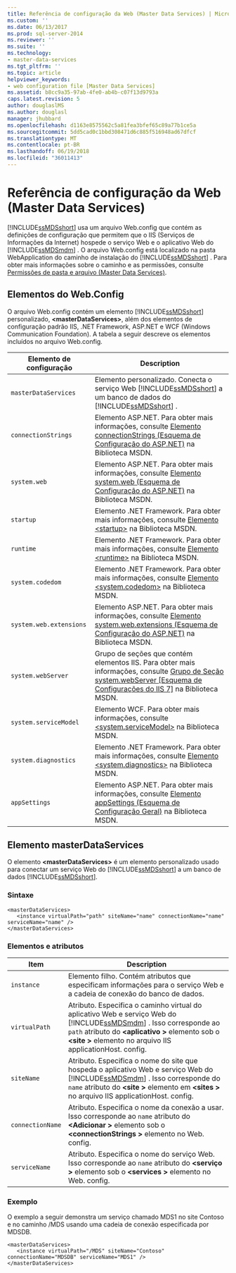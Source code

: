 ```yaml
---
title: Referência de configuração da Web (Master Data Services) | Microsoft Docs
ms.custom: ''
ms.date: 06/13/2017
ms.prod: sql-server-2014
ms.reviewer: ''
ms.suite: ''
ms.technology:
- master-data-services
ms.tgt_pltfrm: ''
ms.topic: article
helpviewer_keywords:
- web configuration file [Master Data Services]
ms.assetid: b8cc9a35-97ab-4fe0-ab4b-c07f13d9793a
caps.latest.revision: 5
author: douglaslMS
ms.author: douglasl
manager: jhubbard
ms.openlocfilehash: d1163e8575562c5a81fea3bfef65c89a77b1ce5a
ms.sourcegitcommit: 5dd5cad0c1bbd308471d6c885f516948ad67dfcf
ms.translationtype: MT
ms.contentlocale: pt-BR
ms.lasthandoff: 06/19/2018
ms.locfileid: "36011413"
---
```

# <a name="web-configuration-reference-master-data-services"></a>Referência de configuração da Web (Master Data Services)
  [!INCLUDE[ssMDSshort](../includes/ssmdsshort-md.md)] usa um arquivo Web.config que contém as definições de configuração que permitem que o IIS (Serviços de Informações da Internet) hospede o serviço Web e o aplicativo Web do [!INCLUDE[ssMDSmdm](../includes/ssmdsmdm-md.md)] . O arquivo Web.config está localizado na pasta WebApplication do caminho de instalação do [!INCLUDE[ssMDSshort](../includes/ssmdsshort-md.md)] . Para obter mais informações sobre o caminho e as permissões, consulte [Permissões de pasta e arquivo &#40;Master Data Services&#41;](folder-and-file-permissions-master-data-services.md).  
  
## <a name="webconfig-elements"></a>Elementos do Web.Config  
 O arquivo Web.config contém um elemento [!INCLUDE[ssMDSshort](../includes/ssmdsshort-md.md)] personalizado, **\<masterDataServices>**, além dos elementos de configuração padrão IIS, .NET Framework, ASP.NET e WCF (Windows Communication Foundation). A tabela a seguir descreve os elementos incluídos no arquivo Web.config.  
  
|Elemento de configuração|Description|  
|---------------------------|-----------------|  
|`masterDataServices`|Elemento personalizado. Conecta o serviço Web [!INCLUDE[ssMDSshort](../includes/ssmdsshort-md.md)] a um banco de dados do [!INCLUDE[ssMDSshort](../includes/ssmdsshort-md.md)] .|  
|`connectionStrings`|Elemento ASP.NET. Para obter mais informações, consulte [Elemento connectionStrings (Esquema de Configuração do ASP.NET)](http://go.microsoft.com/fwlink/?LinkId=178347) na Biblioteca MSDN.|  
|`system.web`|Elemento ASP.NET. Para obter mais informações, consulte [Elemento system.web (Esquema de Configuração do ASP.NET)](http://go.microsoft.com/fwlink/?LinkId=178348) na Biblioteca MSDN.|  
|`startup`|Elemento .NET Framework. Para obter mais informações, consulte [Elemento \<startup>](http://go.microsoft.com/fwlink/?LinkId=178349) na Biblioteca MSDN.|  
|`runtime`|Elemento .NET Framework. Para obter mais informações, consulte [Elemento \<runtime>](http://go.microsoft.com/fwlink/?LinkId=178350) na Biblioteca MSDN.|  
|`system.codedom`|Elemento .NET Framework. Para obter mais informações, consulte [Elemento \<system.codedom>](http://go.microsoft.com/fwlink/?LinkId=178351) na Biblioteca MSDN.|  
|`system.web.extensions`|Elemento ASP.NET. Para obter mais informações, consulte [Elemento system.web.extensions (Esquema de Configuração do ASP.NET)](http://go.microsoft.com/fwlink/?LinkId=178352) na Biblioteca MSDN.|  
|`system.webServer`|Grupo de seções que contém elementos IIS. Para obter mais informações, consulte [Grupo de Seção system.webServer \[Esquema de Configurações do IIS 7\]](http://go.microsoft.com/fwlink/?LinkId=178353) na Biblioteca MSDN.|  
|`system.serviceModel`|Elemento WCF. Para obter mais informações, consulte [\<system.serviceModel>](http://go.microsoft.com/fwlink/?LinkId=178354) na Biblioteca MSDN.|  
|`system.diagnostics`|Elemento .NET Framework. Para obter mais informações, consulte [Elemento \<system.diagnostics>](http://go.microsoft.com/fwlink/?LinkId=178355) na Biblioteca MSDN.|  
|`appSettings`|Elemento ASP.NET. Para obter mais informações, consulte [Elemento appSettings (Esquema de Configuração Geral)](http://go.microsoft.com/fwlink/?LinkId=178356) na Biblioteca MSDN.|  
  
## <a name="masterdataservices-element"></a>Elemento masterDataServices  
 O elemento **\<masterDataServices>** é um elemento personalizado usado para conectar um serviço Web do [!INCLUDE[ssMDSshort](../includes/ssmdsshort-md.md)] a um banco de dados [!INCLUDE[ssMDSshort](../includes/ssmdsshort-md.md)].  
  
### <a name="syntax"></a>Sintaxe  
  
```  
<masterDataServices>  
   <instance virtualPath="path" siteName="name" connectionName="name" serviceName="name" />  
</masterDataServices>  
```  
  
### <a name="elements-and-attributes"></a>Elementos e atributos  
  
|Item|Description|  
|----------|-----------------|  
|`instance`|Elemento filho. Contém atributos que especificam informações para o serviço Web e a cadeia de conexão do banco de dados.|  
|`virtualPath`|Atributo. Especifica o caminho virtual do aplicativo Web e serviço Web do [!INCLUDE[ssMDSmdm](../includes/ssmdsmdm-md.md)] . Isso corresponde ao `path` atributo do  **\<aplicativo >** elemento sob o  **\<site >** elemento no arquivo IIS applicationHost. config.|  
|`siteName`|Atributo. Especifica o nome do site que hospeda o aplicativo Web e serviço Web do [!INCLUDE[ssMDSmdm](../includes/ssmdsmdm-md.md)] . Isso corresponde do `name` atributo do  **\<site >** elemento em  **\<sites >** no arquivo IIS applicationHost. config.|  
|`connectionName`|Atributo. Especifica o nome da conexão a usar. Isso corresponde ao `name` atributo do  **\<Adicionar >** elemento sob o  **\<connectionStrings >** elemento no Web. config.|  
|`serviceName`|Atributo. Especifica o nome do serviço Web. Isso corresponde ao `name` atributo do  **\<serviço >** elemento sob o  **\<services >** elemento no Web. config.|  
  
### <a name="example"></a>Exemplo  
 O exemplo a seguir demonstra um serviço chamado MDS1 no site Contoso e no caminho /MDS usando uma cadeia de conexão especificada por MDSDB.  
  
```  
<masterDataServices>  
   <instance virtualPath="/MDS" siteName="Contoso" connectionName="MDSDB" serviceName="MDS1" />  
</masterDataServices>  
```  
  
  